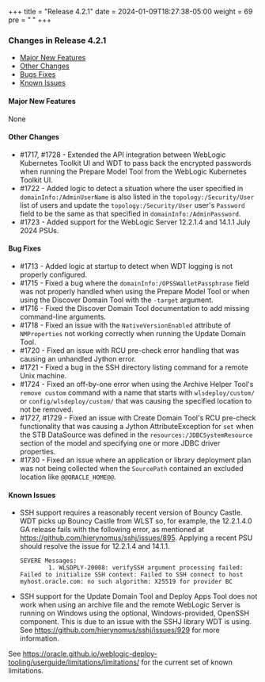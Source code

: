 +++
title = "Release 4.2.1"
date = 2024-01-09T18:27:38-05:00
weight = 69
pre = "<b> </b>"
+++


### Changes in Release 4.2.1
- [Major New Features](#major-new-features)
- [Other Changes](#other-changes)
- [Bugs Fixes](#bug-fixes)
- [Known Issues](#known-issues)


#### Major New Features
None

#### Other Changes
- #1717, #1728 - Extended the API integration between WebLogic Kubernetes Toolkit UI and WDT to pass back the encrypted
  passwords when running the Prepare Model Tool from the WebLogic Kubernetes Toolkit UI.
- #1722 - Added logic to detect a situation where the user specified in `domainInfo:/AdminUserName` is also listed in
  the `topology:/Security/User` list of users and update the `topology:/Security/User` user's `Password` field to be
  the same as that specified in `domainInfo:/AdminPassword`.
- #1723 - Added support for the WebLogic Server 12.2.1.4 and 14.1.1 July 2024 PSUs.

#### Bug Fixes
- #1713 - Added logic at startup to detect when WDT logging is not properly configured.
- #1715 - Fixed a bug where the `domainInfo:/OPSSWalletPassphrase` field was not properly handled when using the
  Prepare Model Tool or when using the Discover Domain Tool with the `-target` argument.
- #1716 - Fixed the Discover Domain Tool documentation to add missing command-line arguments.
- #1718 - Fixed an issue with the `NativeVersionEnabled` attribute of `NMProperties` not working correctly when running
  the Update Domain Tool.
- #1720 - Fixed an issue with RCU pre-check error handling that was causing an unhandled Jython error.
- #1721 - Fixed a bug in the SSH directory listing command for a remote Unix machine.
- #1724 - Fixed an off-by-one error when using the Archive Helper Tool's `remove custom` command with a name that starts
  with `wlsdeploy/custom/` or `config/wlsdeploy/custom/` that was causing the specified location to not be removed.
- #1727, #1729 - Fixed an issue with Create Domain Tool's RCU pre-check functionality that was causing a Jython 
  AttributeException for `set` when the STB DataSource was defined in the `resources:/JDBCSystemResource` section of the
  model and specifying one or more JDBC driver properties.
- #1730 - Fixed an issue where an application or library deployment plan was not being collected when the `SourcePath`
  contained an excluded location like `@@ORACLE_HOME@@`.

#### Known Issues
- SSH support requires a reasonably recent version of Bouncy Castle.  WDT picks up Bouncy Castle from WLST so, for example,
  the 12.2.1.4.0 GA release fails with the following error, as mentioned at https://github.com/hierynomus/sshj/issues/895.
  Applying a recent PSU should resolve the issue for 12.2.1.4 and 14.1.1.

  ```shell
  SEVERE Messages:
          1. WLSDPLY-20008: verifySSH argument processing failed: Failed to initialize SSH context: Failed to SSH connect to host myhost.oracle.com: no such algorithm: X25519 for provider BC
  ```

- SSH support for the Update Domain Tool and Deploy Apps Tool does not work when using an archive file and the remote 
  WebLogic Server is running on Windows using the optional, Windows-provided, OpenSSH component.  This is due to an
  issue with the SSHJ library WDT is using.  See https://github.com/hierynomus/sshj/issues/929 for more information.

See https://oracle.github.io/weblogic-deploy-tooling/userguide/limitations/limitations/ for the current set of known limitations.
